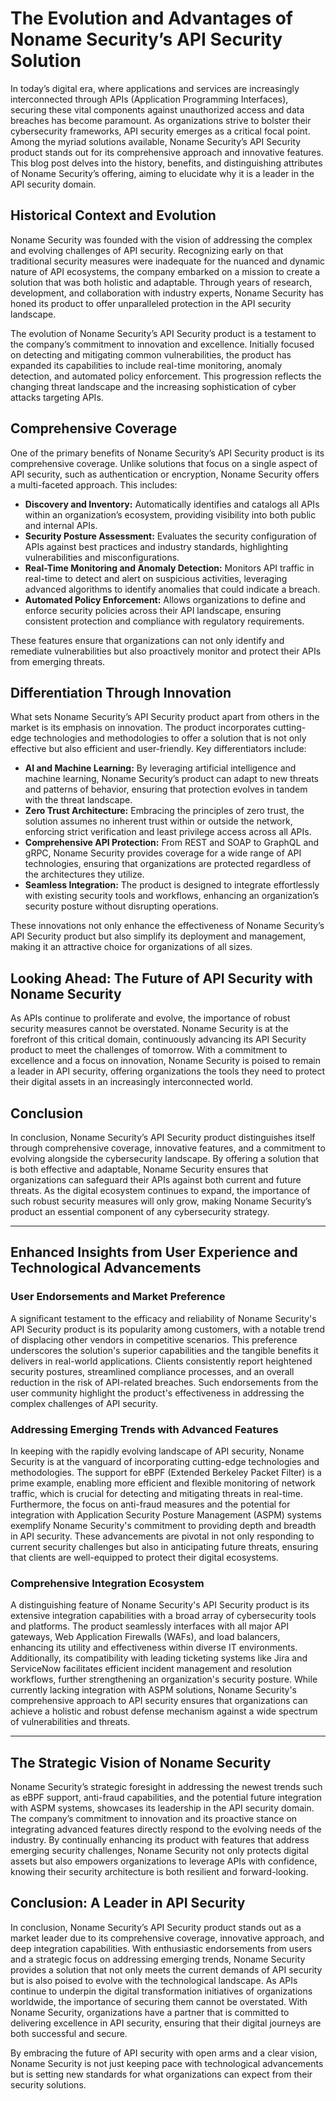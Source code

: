 # The Evolution and Advantages of Noname Security’s API Security Solution

In today’s digital era, where applications and services are increasingly interconnected through APIs (Application Programming Interfaces), securing these vital components against unauthorized access and data breaches has become paramount. As organizations strive to bolster their cybersecurity frameworks, API security emerges as a critical focal point. Among the myriad solutions available, Noname Security’s API Security product stands out for its comprehensive approach and innovative features. This blog post delves into the history, benefits, and distinguishing attributes of Noname Security’s offering, aiming to elucidate why it is a leader in the API security domain.

## Historical Context and Evolution

Noname Security was founded with the vision of addressing the complex and evolving challenges of API security. Recognizing early on that traditional security measures were inadequate for the nuanced and dynamic nature of API ecosystems, the company embarked on a mission to create a solution that was both holistic and adaptable. Through years of research, development, and collaboration with industry experts, Noname Security has honed its product to offer unparalleled protection in the API security landscape.

The evolution of Noname Security’s API Security product is a testament to the company’s commitment to innovation and excellence. Initially focused on detecting and mitigating common vulnerabilities, the product has expanded its capabilities to include real-time monitoring, anomaly detection, and automated policy enforcement. This progression reflects the changing threat landscape and the increasing sophistication of cyber attacks targeting APIs.

## Comprehensive Coverage

One of the primary benefits of Noname Security’s API Security product is its comprehensive coverage. Unlike solutions that focus on a single aspect of API security, such as authentication or encryption, Noname Security offers a multi-faceted approach. This includes:

- **Discovery and Inventory:** Automatically identifies and catalogs all APIs within an organization’s ecosystem, providing visibility into both public and internal APIs.
- **Security Posture Assessment:** Evaluates the security configuration of APIs against best practices and industry standards, highlighting vulnerabilities and misconfigurations.
- **Real-Time Monitoring and Anomaly Detection:** Monitors API traffic in real-time to detect and alert on suspicious activities, leveraging advanced algorithms to identify anomalies that could indicate a breach.
- **Automated Policy Enforcement:** Allows organizations to define and enforce security policies across their API landscape, ensuring consistent protection and compliance with regulatory requirements.

These features ensure that organizations can not only identify and remediate vulnerabilities but also proactively monitor and protect their APIs from emerging threats.

## Differentiation Through Innovation

What sets Noname Security’s API Security product apart from others in the market is its emphasis on innovation. The product incorporates cutting-edge technologies and methodologies to offer a solution that is not only effective but also efficient and user-friendly. Key differentiators include:

- **AI and Machine Learning:** By leveraging artificial intelligence and machine learning, Noname Security’s product can adapt to new threats and patterns of behavior, ensuring that protection evolves in tandem with the threat landscape.
- **Zero Trust Architecture:** Embracing the principles of zero trust, the solution assumes no inherent trust within or outside the network, enforcing strict verification and least privilege access across all APIs.
- **Comprehensive API Protection:** From REST and SOAP to GraphQL and gRPC, Noname Security provides coverage for a wide range of API technologies, ensuring that organizations are protected regardless of the architectures they utilize.
- **Seamless Integration:** The product is designed to integrate effortlessly with existing security tools and workflows, enhancing an organization’s security posture without disrupting operations.

These innovations not only enhance the effectiveness of Noname Security’s API Security product but also simplify its deployment and management, making it an attractive choice for organizations of all sizes.

## Looking Ahead: The Future of API Security with Noname Security

As APIs continue to proliferate and evolve, the importance of robust security measures cannot be overstated. Noname Security is at the forefront of this critical domain, continuously advancing its API Security product to meet the challenges of tomorrow. With a commitment to excellence and a focus on innovation, Noname Security is poised to remain a leader in API security, offering organizations the tools they need to protect their digital assets in an increasingly interconnected world.

## Conclusion

In conclusion, Noname Security’s API Security product distinguishes itself through comprehensive coverage, innovative features, and a commitment to evolving alongside the cybersecurity landscape. By offering a solution that is both effective and adaptable, Noname Security ensures that organizations can safeguard their APIs against both current and future threats. As the digital ecosystem continues to expand, the importance of such robust security measures will only grow, making Noname Security’s product an essential component of any cybersecurity strategy.

---

## Enhanced Insights from User Experience and Technological Advancements

### User Endorsements and Market Preference

A significant testament to the efficacy and reliability of Noname Security's API Security product is its popularity among customers, with a notable trend of displacing other vendors in competitive scenarios. This preference underscores the solution's superior capabilities and the tangible benefits it delivers in real-world applications. Clients consistently report heightened security postures, streamlined compliance processes, and an overall reduction in the risk of API-related breaches. Such endorsements from the user community highlight the product's effectiveness in addressing the complex challenges of API security.

### Addressing Emerging Trends with Advanced Features

In keeping with the rapidly evolving landscape of API security, Noname Security is at the vanguard of incorporating cutting-edge technologies and methodologies. The support for eBPF (Extended Berkeley Packet Filter) is a prime example, enabling more efficient and flexible monitoring of network traffic, which is crucial for detecting and mitigating threats in real-time. Furthermore, the focus on anti-fraud measures and the potential for integration with Application Security Posture Management (ASPM) systems exemplify Noname Security's commitment to providing depth and breadth in API security. These advancements are pivotal in not only responding to current security challenges but also in anticipating future threats, ensuring that clients are well-equipped to protect their digital ecosystems.

### Comprehensive Integration Ecosystem

A distinguishing feature of Noname Security's API Security product is its extensive integration capabilities with a broad array of cybersecurity tools and platforms. The product seamlessly interfaces with all major API gateways, Web Application Firewalls (WAFs), and load balancers, enhancing its utility and effectiveness within diverse IT environments. Additionally, its compatibility with leading ticketing systems like Jira and ServiceNow facilitates efficient incident management and resolution workflows, further strengthening an organization's security posture. While currently lacking integration with ASPM solutions, Noname Security's comprehensive approach to API security ensures that organizations can achieve a holistic and robust defense mechanism against a wide spectrum of vulnerabilities and threats.

---

## The Strategic Vision of Noname Security

Noname Security’s strategic foresight in addressing the newest trends such as eBPF support, anti-fraud capabilities, and the potential future integration with ASPM systems, showcases its leadership in the API security domain. The company’s commitment to innovation and its proactive stance on integrating advanced features directly respond to the evolving needs of the industry. By continually enhancing its product with features that address emerging security challenges, Noname Security not only protects digital assets but also empowers organizations to leverage APIs with confidence, knowing their security architecture is both resilient and forward-looking.

## Conclusion: A Leader in API Security

In conclusion, Noname Security’s API Security product stands out as a market leader due to its comprehensive coverage, innovative approach, and deep integration capabilities. With enthusiastic endorsements from users and a strategic focus on addressing emerging trends, Noname Security provides a solution that not only meets the current demands of API security but is also poised to evolve with the technological landscape. As APIs continue to underpin the digital transformation initiatives of organizations worldwide, the importance of securing them cannot be overstated. With Noname Security, organizations have a partner that is committed to delivering excellence in API security, ensuring that their digital journeys are both successful and secure.

By embracing the future of API security with open arms and a clear vision, Noname Security is not just keeping pace with technological advancements but is setting new standards for what organizations can expect from their security solutions.
